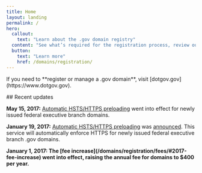```yaml
---
title: Home
layout: landing
permalink: /
hero:
  callout:
    text: "Learn about the .gov domain registry"
  content: "See what’s required for the registration process, review our policies, or download data about .gov domains."
  button:
    text: "Learn more"
    href: /domains/registration/
---
```


<section class="usa-section bg-color-gray-lightest">
  <div class="usa-grid">
<p class="usa-font-lead">If you need to **register or manage a .gov domain**, visit [dotgov.gov](https://www.dotgov.gov).</p>
  </div>
</section>

<section class="usa-section">
  <div class="usa-grid usa-content">
<div class="usa-width-one-third">
## Recent updates
</div>

<div class="usa-width-two-thirds">
<p><strong>May 15, 2017:</strong> <a href="/support/security/#hstshttps-preloading">Automatic HSTS/HTTPS preloading</a> went into effect for newly issued federal executive branch domains.</p>
<p><strong>January 19, 2017:</strong> <a href="/support/security/#hstshttps-preloading">Automatic HSTS/HTTPS preloading</a> was <a href="https://cio.gov/automatic-https-enforcement-new-executive-branch-gov-domains/">announced</a>. This service will automatically enforce HTTPS for newly issued federal executive branch .gov domains.</p>
<p><strong>January 1, 2017:<strong> The [fee increase](/domains/registration/fees/#2017-fee-increase) went into effect, raising the annual fee for domains to $400 per year.</p>
</div>
</div>
</section>
